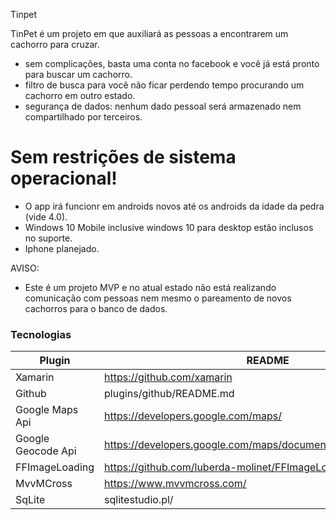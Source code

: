  Tinpet


TinPet é um projeto em que auxiliará as pessoas a encontrarem um cachorro para cruzar.

  - sem complicações, basta uma conta no facebook e você já está pronto para buscar um cachorro.
  - filtro de busca para você não ficar perdendo tempo procurando um cachorro em outro estado.
  - segurança de dados: nenhum dado pessoal será armazenado nem compartilhado por terceiros.

# Sem restrições de sistema operacional!

  - O app irá funcionr em androids novos até os androids da idade da pedra (vide 4.0).
  - Windows 10 Mobile inclusive windows 10 para desktop estão inclusos no suporte.
  - Iphone planejado.


AVISO:
  - Este é um projeto MVP e no atual estado não está realizando comunicação com pessoas nem mesmo o pareamento de novos cachorros para o banco de dados.


### Tecnologias

| Plugin | README |
| ------ | ------ |
| Xamarin | https://github.com/xamarin  |
| Github | plugins/github/README.md  |
| Google Maps Api | https://developers.google.com/maps/ |
| Google Geocode Api | https://developers.google.com/maps/documentation/geocoding/intro |
| FFImageLoading | https://github.com/luberda-molinet/FFImageLoading |
| MvvMCross | https://www.mvvmcross.com/ |
| SqLite | sqlitestudio.pl/ |
